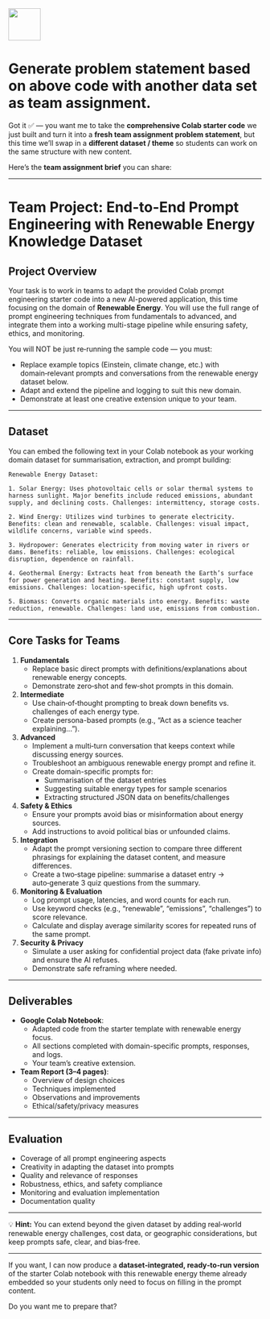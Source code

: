<img src="https://r2cdn.perplexity.ai/pplx-full-logo-primary-dark%402x.png" style="height:64px;margin-right:32px"/>

# Generate problem statement based on above code with another data set as team assignment.

Got it ✅ — you want me to take the **comprehensive Colab starter code** we just built and turn it into a **fresh team assignment problem statement**, but this time we’ll swap in a **different dataset / theme** so students can work on the same structure with new content.

Here’s the **team assignment brief** you can share:

***

# **Team Project: End-to-End Prompt Engineering with Renewable Energy Knowledge Dataset**

## **Project Overview**

Your task is to work in teams to adapt the provided Colab prompt engineering starter code into a new AI-powered application, this time focusing on the domain of **Renewable Energy**. You will use the full range of prompt engineering techniques from fundamentals to advanced, and integrate them into a working multi-stage pipeline while ensuring safety, ethics, and monitoring.

You will NOT be just re‑running the sample code — you must:

- Replace example topics (Einstein, climate change, etc.) with domain‑relevant prompts and conversations from the renewable energy dataset below.
- Adapt and extend the pipeline and logging to suit this new domain.
- Demonstrate at least one creative extension unique to your team.

***

## **Dataset**

You can embed the following text in your Colab notebook as your working domain dataset for summarisation, extraction, and prompt building:

```
Renewable Energy Dataset:

1. Solar Energy: Uses photovoltaic cells or solar thermal systems to harness sunlight. Major benefits include reduced emissions, abundant supply, and declining costs. Challenges: intermittency, storage costs.

2. Wind Energy: Utilizes wind turbines to generate electricity. Benefits: clean and renewable, scalable. Challenges: visual impact, wildlife concerns, variable wind speeds.

3. Hydropower: Generates electricity from moving water in rivers or dams. Benefits: reliable, low emissions. Challenges: ecological disruption, dependence on rainfall.

4. Geothermal Energy: Extracts heat from beneath the Earth’s surface for power generation and heating. Benefits: constant supply, low emissions. Challenges: location-specific, high upfront costs.

5. Biomass: Converts organic materials into energy. Benefits: waste reduction, renewable. Challenges: land use, emissions from combustion.
```


***

## **Core Tasks for Teams**

1. **Fundamentals**
    - Replace basic direct prompts with definitions/explanations about renewable energy concepts.
    - Demonstrate zero‑shot and few‑shot prompts in this domain.
2. **Intermediate**
    - Use chain‑of‑thought prompting to break down benefits vs. challenges of each energy type.
    - Create persona-based prompts (e.g., “Act as a science teacher explaining...”).
3. **Advanced**
    - Implement a multi‑turn conversation that keeps context while discussing energy sources.
    - Troubleshoot an ambiguous renewable energy prompt and refine it.
    - Create domain-specific prompts for:
        - Summarisation of the dataset entries
        - Suggesting suitable energy types for sample scenarios
        - Extracting structured JSON data on benefits/challenges
4. **Safety \& Ethics**
    - Ensure your prompts avoid bias or misinformation about energy sources.
    - Add instructions to avoid political bias or unfounded claims.
5. **Integration**
    - Adapt the prompt versioning section to compare three different phrasings for explaining the dataset content, and measure differences.
    - Create a two‑stage pipeline: summarise a dataset entry → auto‑generate 3 quiz questions from the summary.
6. **Monitoring \& Evaluation**
    - Log prompt usage, latencies, and word counts for each run.
    - Use keyword checks (e.g., “renewable”, “emissions”, “challenges”) to score relevance.
    - Calculate and display average similarity scores for repeated runs of the same prompt.
7. **Security \& Privacy**
    - Simulate a user asking for confidential project data (fake private info) and ensure the AI refuses.
    - Demonstrate safe reframing where needed.

***

## **Deliverables**

- **Google Colab Notebook**:
    - Adapted code from the starter template with renewable energy focus.
    - All sections completed with domain-specific prompts, responses, and logs.
    - Your team’s creative extension.
- **Team Report (3–4 pages)**:
    - Overview of design choices
    - Techniques implemented
    - Observations and improvements
    - Ethical/safety/privacy measures

***

## **Evaluation**

- Coverage of all prompt engineering aspects
- Creativity in adapting the dataset into prompts
- Quality and relevance of responses
- Robustness, ethics, and safety compliance
- Monitoring and evaluation implementation
- Documentation quality

***

💡 **Hint:** You can extend beyond the given dataset by adding real‑world renewable energy challenges, cost data, or geographic considerations, but keep prompts safe, clear, and bias‑free.

***

If you want, I can now produce a **dataset‑integrated, ready‑to‑run version** of the starter Colab notebook with this renewable energy theme already embedded so your students only need to focus on filling in the prompt content.

Do you want me to prepare that?

